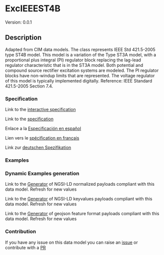 # ExcIEEEST4B
Version: 0.0.1

## Description 

Adapted from CIM data models. The class represents IEEE Std 421.5-2005 type ST4B model. This model is a variation of the Type ST3A model, with a proportional plus integral (PI) regulator block replacing the lag-lead regulator characteristic that is in the ST3A model. Both potential and compound source rectifier excitation systems are modeled.  The PI regulator blocks have non-windup limits that are represented. The voltage regulator of this model is typically implemented digitally.  Reference: IEEE Standard 421.5-2005 Section 7.4.
### Specification

Link to the [interactive specification](https://swagger.lab.fiware.org/?url=https://raw.githubusercontent.com/smart-data-models/dataModel.EnergyCIM/master/ExcIEEEST4B/swagger.yaml)

Link to the [specification](https://github.com/smart-data-models/dataModel.EnergyCIM/blob/master/ExcIEEEST4B/doc/spec.md)

Enlace a la [Especificación en español](https://github.com/smart-data-models/dataModel.EnergyCIM/blob/master/ExcIEEEST4B/doc/spec_ES.md)

Lien vers le [spécification en français](https://github.com/smart-data-models/dataModel.EnergyCIM/blob/master/ExcIEEEST4B/doc/spec_FR.md)

Link zur [deutschen Spezifikation](https://github.com/smart-data-models/dataModel.EnergyCIM/blob/master/ExcIEEEST4B/doc/spec_DE.md)
### Examples
### Dynamic Examples generation

Link to the [Generator](https://smartdatamodels.org/extra/ngsi-ld_generator.php?schemaUrl=https://raw.githubusercontent.com/smart-data-models/dataModel.EnergyCIM/master/ExcIEEEST4B/schema.json&email=info@smartdatamodels.org) of NGSI-LD normalized payloads compliant with this data model. Refresh for new values

Link to the [Generator](https://smartdatamodels.org/extra/ngsi-ld_generator_keyvalues.php?schemaUrl=https://raw.githubusercontent.com/smart-data-models/dataModel.EnergyCIM/master/ExcIEEEST4B/schema.json&email=info@smartdatamodels.org) of NGSI-LD keyvalues payloads compliant with this data model. Refresh for new values

Link to the [Generator](https://smartdatamodels.org/extra/geojson_features_generator_v1.0.php?schemaUrl=https://raw.githubusercontent.com/smart-data-models/dataModel.EnergyCIM/master/ExcIEEEST4B/schema.json&email=info@smartdatamodels.org) of geojson feature format payloads compliant with this data model. Refresh for new values
### Contribution

 If you have any issue on this data model you can raise an [issue](https://github.com/smart-data-models/dataModel.EnergyCIM/issues)  or contribute with a [PR](https://github.com/smart-data-models/dataModel.EnergyCIM/pulls)
